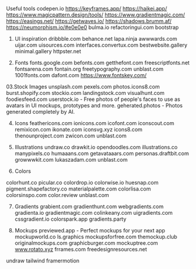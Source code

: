 Useful tools 
codepen.io
https://keyframes.app/
https://haikei.app/
https://www.magicpattern.design/tools/
https://www.gradientmagic.com/
https://easings.net/
https://getwaves.io/
https://shadows.brumm.af/
https://neumorphism.io/#e0e0e0
bulma.io
refactoringui.com
bootstrap

1. UI inspiration
dribbble.com
behance.net
lapa.ninja
awwwards.com
uijar.com
uisources.com
interfaces.convertux.com
bestwebsite.gallery
minimal.gallery
httpster.net

2. Fonts
fonts.google.com
befonts.com
getthefont.com
freescriptfonts.net
fontsarena.com
fontain.org
freetypography.com
unblast.com
1001fonts.com
dafont.com
https://www.fontskey.com/ 

03.Stock Images
unsplash.com
pexels.com
photos.icons8.com
burst.shopify.com
stockio.com
landingstock.com
visualhunt.com
foodiesfeed.com
userstock.io - Free photos of people's faces to use as avatars in UI mockups, prototypes and more.
geherated.photos - Photos generated completely by AI.

4. Icons
feathericons.com
ionicons.com
icofont.com
iconscout.com
remixicon.com
ikonate.com
iconsvg.xyz
icons8.com
thenounproject.com
zwicon.com
unblast.com

5. Illustrations
undraw.co
drawkit.io
opendoodles.com
illustrations.co
manypixels.co
humaaans.com
getavataaars.com
personas.draftbit.com
growwwkit.com
lukaszadam.com
unblast.com

6. Colors
   
colorhunt.co
picular.co
colordrop.io
colorwise.io
huesnap.com
pigment.shapefactory.co
materialpalette.com
colorlisa.com
colorsinspo.com
color.review
unblast.com

7. Gradients
grabient.com
gradienthunt.com
webgradients.com
gradienta.io
gradientmagic.com
colinkeany.com
uigradients.com
cssgradient.io
colorspark.app
gradients.party

8. Mockups
previewed.app - Perfect mockups for your next app
mockupworld.co
ls.graphics
mockupsforfree.com
themockup.club
originalmockups.com
graphicburger.com
mockuptree.com
www.rotato.xyz
frrames.com
freedesignresources.net

undraw
tailwind
framermotion
